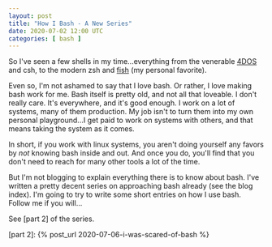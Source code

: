 ```yaml
---
layout: post
title: "How I Bash - A New Series"
date: 2020-07-02 12:00 UTC
categories: [ bash ]
---
```


So I've seen a few shells in my time...everything from the venerable
[4DOS] and csh, to the modern zsh and [fish] \(my personal favorite\).

Even so, I'm not ashamed to say that I love bash.  Or rather, I love
making bash work for me.  Bash itself is pretty old, and not all that
loveable.  I don't really care.  It's everywhere, and it's good enough.
I work on a lot of systems, many of them production.  My job isn't to
turn them into my own personal playground...I get paid to work on
systems with others, and that means taking the system as it comes.

In short, if you work with linux systems, you aren't doing yourself any
favors by *not* knowing bash inside and out.  And once you do, you'll
find that you don't need to reach for many other tools a lot of the
time.

But I'm not blogging to explain everything there is to know about bash.
I've written a pretty decent series on approaching bash already (see the
blog index).  I'm going to try to write some short entries on how I use
bash.  Follow me if you will...

See [part 2] of the series.

[4DOS]: https://www.4dos.info/4dinfo.htm
[fish]: https://fishshell.com/
  [part 2]: {% post_url 2020-07-06-i-was-scared-of-bash %}
